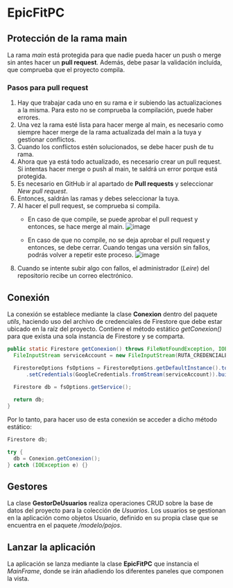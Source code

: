 # EpicFitPC
## Protección de la rama main
La rama _main_ está protegida para que nadie pueda hacer un push o merge sin antes hacer un **pull request**. Además, debe pasar la validación incluída, que comprueba que el proyecto compila.
### Pasos para pull request
1. Hay que trabajar cada uno en su rama e ir subiendo las actualizaciones a la misma. Para esto no se comprueba la compilación, puede haber errores.
2. Una vez la rama esté lista para hacer merge al main, es necesario como siempre hacer merge de la rama actualizada del main a la tuya y gestionar conflictos.
3. Cuando los conflictos estén solucionados, se debe hacer push de tu rama.
4. Ahora que ya está todo actualizado, es necesario crear un pull request. Si intentas hacer merge o push al main, te saldrá un error porque está protegida.
5. Es necesario en GitHub ir al apartado de **Pull requests** y seleccionar _New pull request_.
6. Entonces, saldrán las ramas y debes seleccionar la tuya.
7. Al hacer el pull request, se comprueba si compila.
      - En caso de que compile, se puede aprobar el pull request y entonces, se hace merge al main.
        ![image](https://github.com/user-attachments/assets/e67f8ff1-a20b-4768-96da-5c366f3623fc)

      - En caso de que no compile, no se deja aprobar el pull request y entonces, se debe cerrar. Cuando tengas una versión sin fallos, podrás volver a repetir este proceso.
        ![image](https://github.com/user-attachments/assets/146300a4-3b95-4e8c-ab55-a6e27ab77fc7)
8. Cuando se intente subir algo con fallos, el administrador (_Leire_) del repositorio recibe un correo electrónico.

## Conexión
La conexión se establece mediante la clase **Conexion** dentro del paquete _utils_, haciendo uso del archivo de credenciales de Firestore que debe estar ubicado en la raíz del proyecto.
Contiene el método estático _getConexion()_ para que exista una sola instancia de Firestore y se comparta.

```java
public static Firestore getConexion() throws FileNotFoundException, IOException {
  FileInputStream serviceAccount = new FileInputStream(RUTA_CREDENCIALES);

  FirestoreOptions fsOptions = FirestoreOptions.getDefaultInstance().toBuilder().setProjectId(PROJECT_ID)
      .setCredentials(GoogleCredentials.fromStream(serviceAccount)).build();

  Firestore db = fsOptions.getService();
  
  return db;
}
```

Por lo tanto, para hacer uso de esta conexión se acceder a dicho método estático:
```java
Firestore db;

try {
  db = Conexion.getConexion();
} catch (IOException e) {}
```

## Gestores
La clase **GestorDeUsuarios** realiza operaciones CRUD sobre la base de datos del proyecto para la colección de _Usuarios_. Los usuarios se gestionan en la aplicación como objetos Usuario, definido en su propia clase que se encuentra en el paquete _/modelo/pojos_.

## Lanzar la aplicación
La aplicación se lanza mediante la clase **EpicFitPC** que instancia el _MainFrame_, donde se irán añadiendo los diferentes paneles que componen la vista.

